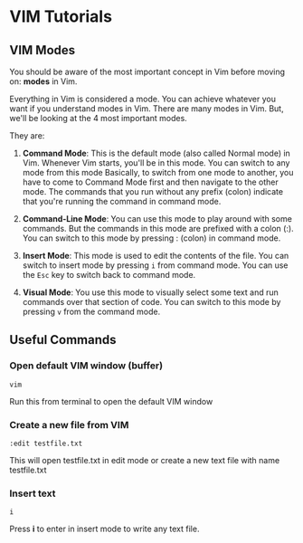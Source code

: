 # VIM Tutorials
## VIM Modes
You should be aware of the most important concept in Vim before moving on: **modes** in Vim.

Everything in Vim is considered a mode. You can achieve whatever you want if you understand modes in Vim. There are many modes in Vim. But, we'll be looking at the 4 most important modes.

They are: 
1. **Command Mode**: This is the default mode (also called Normal mode) in Vim. Whenever Vim starts, you'll be in this mode. You can switch to any mode from this mode Basically, to switch from one mode to another, you have to come to Command Mode first and then navigate to the other mode. The commands that you run without any prefix (colon) indicate that you're running the command in command mode.

2. **Command-Line Mode**: You can use this mode to play around with some commands. But the commands in this mode are prefixed with a colon (:). You can switch to this mode by pressing : (colon) in command mode.

3. **Insert Mode**: This mode is used to edit the contents of the file. You can switch to insert mode by pressing `i` from command mode. You can use the `Esc` key to switch back to command mode.

4. **Visual Mode**: You use this mode to visually select some text and run commands over that section of code. You can switch to this mode by pressing `v` from the command mode.

## Useful Commands

### Open default VIM window (buffer)
`vim` 

Run this from terminal to open the default VIM window

### Create a new file from VIM
`:edit testfile.txt` 

This will open testfile.txt in edit mode or create a new text file with name testfile.txt

### Insert text
`i` 

Press **i** to enter in insert mode to write any text file.